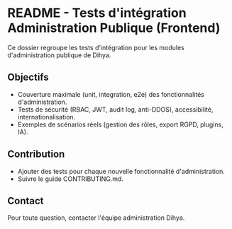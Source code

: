 # README - Tests d'intégration Administration Publique (Frontend)

Ce dossier regroupe les tests d'intégration pour les modules d'administration publique de Dihya.

## Objectifs
- Couverture maximale (unit, integration, e2e) des fonctionnalités d'administration.
- Tests de sécurité (RBAC, JWT, audit log, anti-DDOS), accessibilité, internationalisation.
- Exemples de scénarios réels (gestion des rôles, export RGPD, plugins, IA).

## Contribution
- Ajouter des tests pour chaque nouvelle fonctionnalité d'administration.
- Suivre le guide CONTRIBUTING.md.

## Contact
Pour toute question, contacter l'équipe administration Dihya.
